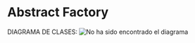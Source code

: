 # Abstract Factory


DIAGRAMA DE CLASES:
![No ha sido encontrado el diagrama](https://lh5.googleusercontent.com/C9plgsRJaiC2bF98ngyS1qew3FJLaSAQbJ4O8fKsTcKnzkHm1Fsf_5N3ewrpRQNx_G0EzZIxpDdpve9GQ7ZyeW5OR-Y9sunUF0hCoBI3JD8cMvIQcwA)<br>
